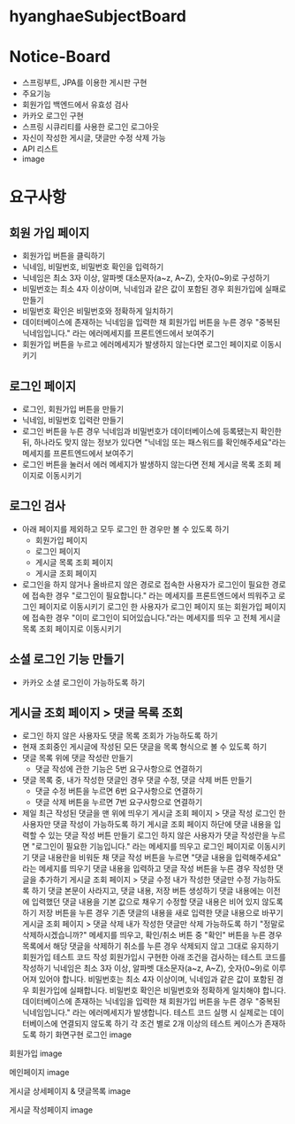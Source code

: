 # hyanghaeSubjectBoard

# Notice-Board
* 스프링부트, JPA를 이용한 게시판 구현
* 주요기능
* 회원가입 백엔드에서 유효성 검사
* 카카오 로그인 구현
* 스프링 시큐리티를 사용한 로그인 로그아웃
* 자신이 작성한 게시글, 댓글만 수정 삭제 가능
* API 리스트
* image

# 요구사항
## 회원 가입 페이지
 * 회원가입 버튼을 클릭하기
 * 닉네임, 비밀번호, 비밀번호 확인을 입력하기
 * 닉네임은 최소 3자 이상, 알파벳 대소문자(a~z, A~Z), 숫자(0~9)로 구성하기
 * 비밀번호는 최소 4자 이상이며, 닉네임과 같은 값이 포함된 경우 회원가입에 실패로 만들기
 * 비밀번호 확인은 비밀번호와 정확하게 일치하기
 * 데이터베이스에 존재하는 닉네임을 입력한 채 회원가입 버튼을 누른 경우 "중복된 닉네임입니다." 라는 에러메세지를 프론트엔드에서 보여주기
 * 회원가입 버튼을 누르고 에러메세지가 발생하지 않는다면 로그인 페이지로 이동시키기
##  로그인 페이지
 * 로그인, 회원가입 버튼을 만들기
 * 닉네임, 비밀번호 입력란 만들기
 * 로그인 버튼을 누른 경우 닉네임과 비밀번호가 데이터베이스에 등록됐는지 확인한 뒤, 하나라도 맞지 않는 정보가 있다면 "닉네임 또는 패스워드를 확인해주세요"라는 메세지를 프론트엔드에서 보여주기
 * 로그인 버튼을 눌러서 에러 메세지가 발생하지 않는다면 전체 게시글 목록 조회 페이지로 이동시키기
##  로그인 검사
 * 아래 페이지를 제외하고 모두 로그인 한 경우만 볼 수 있도록 하기 
   * 회원가입 페이지 
   * 로그인 페이지
   * 게시글 목록 조회 페이지
   * 게시글 조회 페이지
 * 로그인을 하지 않거나 올바르지 않은 경로로 접속한 사용자가 로그인이 필요한 경로에 접속한 경우 "로그인이 필요합니다."    라는 메세지를 프론트엔드에서 띄워주고 로그인 페이지로 이동시키기
   로그인 한 사용자가 로그인 페이지 또는 회원가입 페이지에 접속한 경우 "이미 로그인이 되어있습니다."라는 메세지를 띄우    고 전체 게시글 목록 조회 페이지로 이동시키기
## 소셜 로그인 기능 만들기
 * 카카오 소셜 로그인이 가능하도록 하기
## 게시글 조회 페이지 > 댓글 목록 조회
 * 로그인 하지 않은 사용자도 댓글 목록 조회가 가능하도록 하기
 * 현재 조회중인 게시글에 작성된 모든 댓글을 목록 형식으로 볼 수 있도록 하기
 * 댓글 목록 위에 댓글 작성란 만들기
   * 댓글 작성에 관한 기능은 5번 요구사항으로 연결하기
 * 댓글 목록 중, 내가 작성한 댓글인 경우 댓글 수정, 댓글 삭제 버튼 만들기
   * 댓글 수정 버튼을 누르면 6번 요구사항으로 연결하기
   * 댓글 삭제 버튼을 누르면 7번 요구사항으로 연결하기
 * 제일 최근 작성된 댓글을 맨 위에 띄우기
게시글 조회 페이지 > 댓글 작성
로그인 한 사용자만 댓글 작성이 가능하도록 하기
게시글 조회 페이지 하단에 댓글 내용을 입력할 수 있는 댓글 작성 버튼 만들기
로그인 하지 않은 사용자가 댓글 작성란을 누르면 "로그인이 필요한 기능입니다." 라는 메세지를 띄우고 로그인 페이지로 이동시키기
댓글 내용란을 비워둔 채 댓글 작성 버튼을 누르면 "댓글 내용을 입력해주세요" 라는 메세지를 띄우기
댓글 내용을 입력하고 댓글 작성 버튼을 누른 경우 작성한 댓글을 추가하기
게시글 조회 페이지 > 댓글 수정
내가 작성한 댓글만 수정 가능하도록 하기
댓글 본문이 사라지고, 댓글 내용, 저장 버튼 생성하기
댓글 내용에는 이전에 입력했던 댓글 내용을 기본 값으로 채우기
수정할 댓글 내용은 비어 있지 않도록 하기
저장 버튼을 누른 경우 기존 댓글의 내용을 새로 입력한 댓글 내용으로 바꾸기
게시글 조회 페이지 > 댓글 삭제
내가 작성한 댓글만 삭제 가능하도록 하기
"정말로 삭제하시겠습니까?" 메세지를 띄우고, 확인/취소 버튼 중 "확인" 버튼을 누른 경우 목록에서 해당 댓글을 삭제하기
취소를 누른 경우 삭제되지 않고 그대로 유지하기
회원가입 테스트 코드 작성
회원가입시 구현한 아래 조건을 검사하는 테스트 코드를 작성하기
닉네임은 최소 3자 이상, 알파벳 대소문자(a~z, A~Z), 숫자(0~9)로 이루어져 있어야 합니다.
비밀번호는 최소 4자 이상이며, 닉네임과 같은 값이 포함된 경우 회원가입에 실패합니다.
비밀번호 확인은 비밀번호와 정확하게 일치해야 합니다.
데이터베이스에 존재하는 닉네임을 입력한 채 회원가입 버튼을 누른 경우 "중복된 닉네임입니다." 라는 에러메세지가 발생합니다.
테스트 코드 실행 시 실제로는 데이터베이스에 연결되지 않도록 하기
각 조건 별로 2개 이상의 테스트 케이스가 존재하도록 하기
화면구현
로그인 image

회원가입 image

메인페이지 image

게시글 상세페이지 & 댓글목록 image

게시글 작성페이지 image
